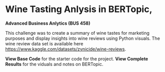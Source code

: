 # Wine Tasting Anlysis in BERTopic, 
**Advanced Business Anlytics (BUS 458)**

This challenge was to create a summary of wine tastes for marketing purposes and display insights into wine reviews using Python visuals. The wine review data set is available here https://www.kaggle.com/datasets/zynicide/wine-reviews.

**View Base Code** for the starter code for the project.
**View Complete Results** for the viduals and notes on BERTopic.
